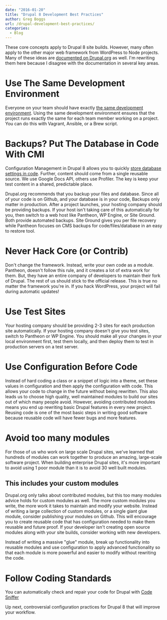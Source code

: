 ```yaml
---
date: "2016-01-20"
title: "Drupal 8 Development Best Practices"
author: Greg Boggs
url: /drupal-development-best-practices/
categories:
  - Blog
---
```

These core concepts apply to Drupal 8 site builds. However, many often apply to the other major web framework from WordPress to Node projects. Many of these ideas are [documented on Drupal.org](https://www.drupal.org/best-practices) as well. I'm rewriting them here because I disagree with the documentation in several key areas.

# Use The Same Development Environment
Everyone on your team should have exactly [the same development environment](http://www.drupalvm.com/). Using the same development environment ensures that the project runs exactly the same for each team member working on a project. You can do this with Vagrant, Ansible, or a Brew script.

# Backups? Put The Database in Code With CMI
Configuration Management in Drupal 8 allows you to quickly [store database settings in code](https://www.drupal.org/documentation/administer/config). Further, content should come from a single reusable source. We use Google Docs API, others use Profiler. The key is keep your test content in a shared, predictable place.

Drupal.org recommends that you backup your files and database. Since all of your code is on Github, and your database is in your code, Backups only matter in production. After a project launches, your hosting company should be providing backups. If your host isn't taking care of this automatically for you, then switch to a web host like Pantheon, WP Engine, or Site Ground. Both provide automated backups. Site Ground gives you per file recovery while Pantheon focuses on CMS backups for code/files/database in an easy to restore tool.

# Never Hack Core (or Contrib)
Don't change the framework. Instead, write your own code as a module. Pantheon, doesn't follow this rule, and it creates a lot of extra work for them. But, they have an entire company of developers to maintain their fork of Drupal. The rest of us should stick to the official release. This is true no matter the framework you're in. If you hack WordPress, your project will fail during automatic updates!

# Use Test Sites
Your hosting company should be providing 2-3 sites for each production site automatically. If your hosting company doesn't give you test sites, switch to Pantheon or WP Engine. You should make all your changes in your local environment first, test them locally, and then deploy them to test in production servers on a test server.

# Use Configuration Before Code
Instead of hard coding a class or a snippet of logic into a theme, set these values in configuration and then apply the configuration with code. This allows your code to change in the future without being rewritten. This also leads us to choose high quality, well maintained modules to build our sites out of which many people avoid. However, avoiding contributed modules means you end up rewriting basic Drupal features in every new project. Reusing code is one of the most basic steps in writing good software because reusable code will have fewer bugs and more features.

# Avoid too many modules
For those of us who work on large scale Drupal sites, we've learned that hundreds of modules can  work together to produce an amazing, large-scale software project. When building enterprise Drupal sites, it's more important to avoid using 1 poor module than it is to avoid 30 well built modules.

## This includes your custom modules
Drupal.org only talks about contributed modules, but this too many modules advice holds for custom modules as well. The more custom modules you write, the more work it takes to maintain and modify your website. Instead of writing a large collection of custom modules, or a single giant glue module, consider publishing your modules on Github. This will encourage you to create reusable code that has configuration needed to make them reusable and future proof. If your developer isn't creating open source modules along with your site builds, consider working with new developers. 

Instead of writing a massive "glue" module, break up functionality into reusable modules and use configuration to apply advanced functionality so that each module is more powerful and easier to modify without rewriting the code. 

# Follow Coding Standards

You can automatically check and repair your code for Drupal with [Code Sniffer](https://www.drupal.org/node/1419988)

Up next, controversial configuration practices for Drupal 8 that will improve your workflow. 